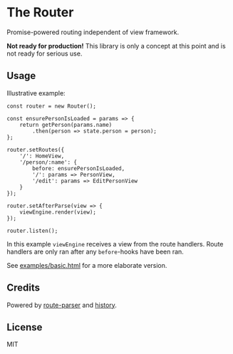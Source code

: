 # The Router

Promise-powered routing independent of view framework.

**Not ready for production!** This library is only a concept at this point and is not ready for serious use.


## Usage

Illustrative example:

```
const router = new Router();

const ensurePersonIsLoaded = params => {
    return getPerson(params.name)
        .then(person => state.person = person);
};

router.setRoutes({
    '/': HomeView,
    '/person/:name': {
        before: ensurePersonIsLoaded,
        '/': params => PersonView,
        '/edit': params => EditPersonView
    }
});

router.setAfterParse(view => {
    viewEngine.render(view);
});

router.listen();
```

In this example `viewEngine` receives a view from the route handlers. Route handlers are only ran after any `before`-hooks have been ran.

See [examples/basic.html](#) for a more elaborate version.


## Credits

Powered by [route-parser](https://github.com/rcs/route-parser) and [history](https://github.com/mjackson/history).


## License

MIT
